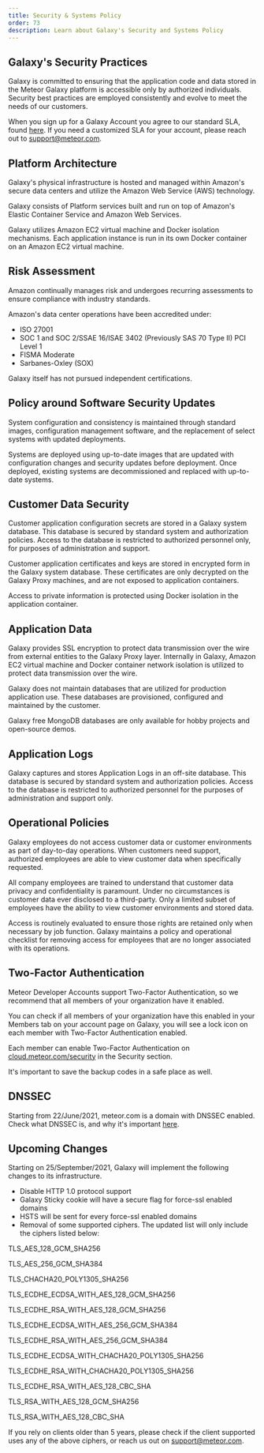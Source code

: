 ```yaml
---
title: Security & Systems Policy
order: 73
description: Learn about Galaxy's Security and Systems Policy
---
```


<h2 id="galaxy-security">Galaxy's Security Practices</h2>

Galaxy is committed to ensuring that  the application code and data stored in the Meteor Galaxy platform is accessible only by authorized individuals. Security best practices are employed consistently and evolve to meet the needs of our customers.

When you sign up for a Galaxy Account you agree to our standard SLA, found [here](https://galaxy-sla.s3.amazonaws.com/Meteor%2BSoftware%2BLtd.%2B-%2BService%2BLevel%2BAgreement.pdf). If you need a customized SLA for your account, please reach out to support@meteor.com. 


<h2 id="platform-architecture">Platform Architecture</h2>

Galaxy's physical infrastructure is hosted and managed within Amazon's secure data centers and utilize the Amazon Web Service (AWS) technology.

Galaxy consists of Platform services built and run on top of Amazon's Elastic Container Service and Amazon Web Services.

Galaxy utilizes Amazon EC2 virtual machine and Docker isolation mechanisms. Each application instance is run in its own Docker container on an Amazon EC2 virtual machine.

<h2 id="risk-assessments">Risk Assessment</h2>

Amazon continually manages risk and undergoes recurring assessments to ensure compliance with industry standards.

Amazon's data center operations have been accredited under:
- ISO 27001
- SOC 1 and SOC 2/SSAE 16/ISAE 3402 (Previously SAS 70 Type II) PCI Level 1
- FISMA Moderate
- Sarbanes-Oxley (SOX)

Galaxy itself has not pursued independent certifications.

<h2 id="policy-security-updates">Policy around Software Security Updates</h2>

System configuration and consistency is maintained through standard images, configuration management software, and the replacement of select  systems with updated deployments.

Systems are deployed using up-to-date images that are updated with configuration changes and security updates before deployment. Once deployed, existing systems are decommissioned and replaced with up-to-date systems.

<h2 id="customer-data-security">Customer Data Security</h2>

Customer application configuration secrets are stored in a Galaxy system database. This database is secured by standard system and authorization policies. Access to the database is restricted to authorized personnel only, for purposes of administration and support.

Customer application certificates and keys are stored in encrypted form in the Galaxy system database. These certificates are only decrypted on the Galaxy Proxy machines, and are not exposed to application containers.

Access to private information is protected using Docker isolation in the application container.

<h2 id="application-data">Application Data</h2>

Galaxy provides SSL encryption to protect data transmission over the wire from external entities to the Galaxy Proxy layer. Internally in Galaxy, Amazon EC2 virtual machine and Docker container network isolation is utilized to protect data transmission over the wire.

Galaxy does not maintain databases that are utilized for production application use. These databases are provisioned, configured and maintained by the customer.

Galaxy free MongoDB databases are only available for hobby projects and open-source demos. 

<h2 id="application-logs">Application Logs</h2>

Galaxy captures and stores Application Logs in an off-site database. This database is secured by standard system and authorization policies. Access to the database is restricted to authorized personnel for the purposes of administration and support only.

<h2 id="policy-operational">Operational Policies</h2>

Galaxy employees do not access customer data or customer environments as part of day-to-day operations. When customers need support, authorized employees are able to view customer data when specifically requested.

All company employees are trained to understand that customer data privacy and confidentiality is paramount. Under no circumstances is customer data ever disclosed to a third-party. Only a limited subset of employees have the ability to view customer environments and stored data.

Access is routinely evaluated to ensure those rights are retained only when necessary by job function. Galaxy maintains a policy and operational checklist for removing access for employees that are no longer associated with its operations.

<h2 id="two-factor-authentication">Two-Factor Authentication</h2>

Meteor Developer Accounts support Two-Factor Authentication, so we recommend that all members of your organization have it enabled.

You can check if all members of your organization have this enabled in your Members tab on your account page on Galaxy, you will see a lock icon on each member with Two-Factor Authentication enabled. 

Each member can enable Two-Factor Authentication on <a href="https://cloud.meteor.com/security" target="_blank">cloud.meteor.com/security</a> in the Security section.

It's important to save the backup codes in a safe place as well.

<h2 id="dnssec">DNSSEC</h2>
Starting from 22/June/2021, meteor.com is a domain with DNSSEC enabled. Check what DNSSEC is, and why it's important <a href="https://www.icann.org/resources/pages/dnssec-what-is-it-why-important-2019-03-05-en" target="_blank">here</a>. 

<h2 id="upcoming-changes">Upcoming Changes</h2>

Starting on 25/September/2021, Galaxy will implement the following changes to its infrastructure.

- Disable HTTP 1.0 protocol support
- Galaxy Sticky cookie will have a secure flag for force-ssl enabled domains
- HSTS will be sent for every force-ssl enabled domains
- Removal of some supported ciphers. The updated list will only include the ciphers listed below:

TLS_AES_128_GCM_SHA256

TLS_AES_256_GCM_SHA384

TLS_CHACHA20_POLY1305_SHA256

TLS_ECDHE_ECDSA_WITH_AES_128_GCM_SHA256

TLS_ECDHE_RSA_WITH_AES_128_GCM_SHA256

TLS_ECDHE_ECDSA_WITH_AES_256_GCM_SHA384

TLS_ECDHE_RSA_WITH_AES_256_GCM_SHA384

TLS_ECDHE_ECDSA_WITH_CHACHA20_POLY1305_SHA256

TLS_ECDHE_RSA_WITH_CHACHA20_POLY1305_SHA256

TLS_ECDHE_RSA_WITH_AES_128_CBC_SHA

TLS_RSA_WITH_AES_128_GCM_SHA256

TLS_RSA_WITH_AES_128_CBC_SHA

If you rely on clients older than 5 years, please check if the client supported uses any of the above ciphers, or reach us out on support@meteor.com.
